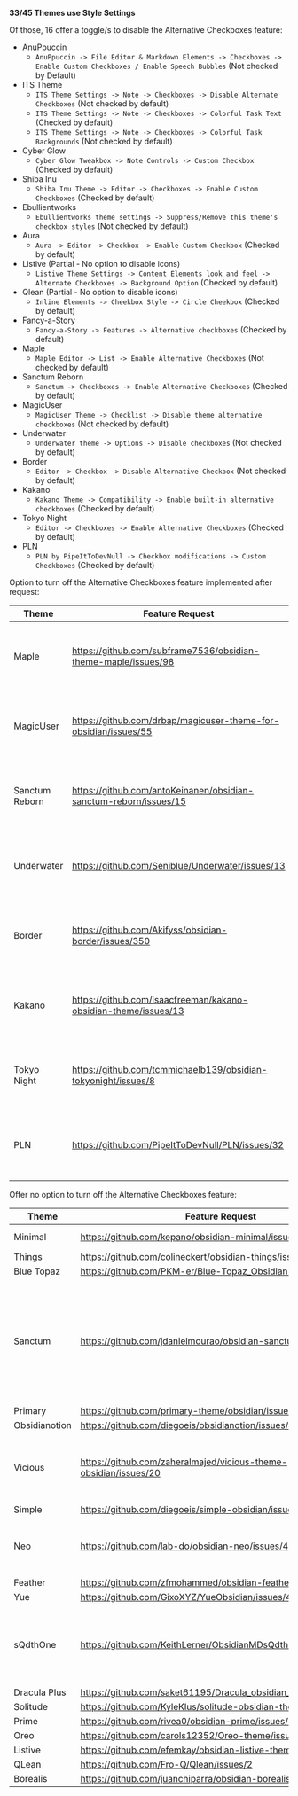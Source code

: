 **33/45 Themes use Style Settings**

Of those, 16 offer a toggle/s to disable the Alternative Checkboxes feature:
- AnuPpuccin
    - `AnuPpuccin -> File Editor & Markdown Elements -> Checkboxes -> Enable Custom Checkboxes / Enable Speech Bubbles` (Not checked by Default)
- ITS Theme
    - `ITS Theme Settings -> Note -> Checkboxes -> Disable Alternate Checkboxes` (Not checked by default)
    - `ITS Theme Settings -> Note -> Checkboxes -> Colorful Task Text` (Checked by default)
    - `ITS Theme Settings -> Note -> Checkboxes -> Colorful Task Backgrounds` (Not checked by default)
- Cyber Glow
    - `Cyber Glow Tweakbox -> Note Controls -> Custom Checkbox` (Checked by default)
- Shiba Inu
    - `Shiba Inu Theme -> Editor -> Checkboxes -> Enable Custom Checkboxes` (Checked by default)
- Ebullientworks
    - `Ebullientworks theme settings -> Suppress/Remove this theme's checkbox styles` (Not checked by default)
- Aura
    - `Aura -> Editor -> Checkbox -> Enable Custom Checkbox` (Checked by default)
- Listive (Partial - No option to disable icons)
    - `Listive Theme Settings -> Content Elements look and feel -> Alternate Checkboxes -> Background Option` (Checked by default)
- Qlean (Partial - No option to disable icons)
    - `Inline Elements -> Cheekbox Style -> Circle Cheekbox` (Checked by default)
- Fancy-a-Story
	- `Fancy-a-Story -> Features -> Alternative checkboxes` (Checked by default)
- Maple
	- `Maple Editor -> List -> Enable Alternative Checkboxes` (Not checked by default)
- Sanctum Reborn
	- `Sanctum -> Checkboxes -> Enable Alternative Checkboxes` (Checked by default)
- MagicUser
	- `MagicUser Theme -> Checklist -> Disable theme alternative checkboxes` (Not checked by default)
- Underwater
	- `Underwater theme -> Options -> Disable checkboxes` (Not checked by default)
- Border
	- `Editor -> Checkbox -> Disable Alternative Checkbox` (Not checked by default)
- Kakano
	- `Kakano Theme -> Compatibility -> Enable built-in alternative checkboxes` (Checked by default)
- Tokyo Night
	- `Editor -> Checkboxes -> Enable Alternative Checkboxes` (Checked by default)
- PLN
	- `PLN by PipeItToDevNull -> Checkbox modifications -> Custom Checkboxes` (Checked by default)

Option to turn off the Alternative Checkboxes feature implemented after request:

| Theme          | Feature Request                                                   | Status      | Notes                                   |
| -------------- | ----------------------------------------------------------------- | ----------- | --------------------------------------- |
| Maple          | https://github.com/subframe7536/obsidian-theme-maple/issues/98    | Implemented | Check above for Style Settings location |
| MagicUser      | https://github.com/drbap/magicuser-theme-for-obsidian/issues/55   | Implemented | Check above for Style Settings location |
| Sanctum Reborn | https://github.com/antoKeinanen/obsidian-sanctum-reborn/issues/15 | Implemented | Check above for Style Settings location |
| Underwater     | https://github.com/Seniblue/Underwater/issues/13                  | Implemented | Check above for Style Settings location |
| Border         | https://github.com/Akifyss/obsidian-border/issues/350             | Implemented | Check above for Style Settings location |
| Kakano         | https://github.com/isaacfreeman/kakano-obsidian-theme/issues/13   | Implemented | Check above for Style Settings location |
| Tokyo Night    | https://github.com/tcmmichaelb139/obsidian-tokyonight/issues/8    | Implemented | Check above for Style Settings location |
| PLN            | https://github.com/PipeItToDevNull/PLN/issues/32                  | Implemented | Check above for Style Settings location |


Offer no option to turn off the Alternative Checkboxes feature:

| Theme         | Feature Request                                                  | Status | Notes                                                                                                                                                                                |
| ------------- | ---------------------------------------------------------------- | ------ | ------------------------------------------------------------------------------------------------------------------------------------------------------------------------------------ |
| Minimal       | https://github.com/kepano/obsidian-minimal/issues/792            | Open   | Will look into it                                                                                                                                                                    |
| Things        | https://github.com/colineckert/obsidian-things/issues/169        | Open   |                                                                                                                                                                                      |
| Blue Topaz    | https://github.com/PKM-er/Blue-Topaz_Obsidian-css/issues/625     | Open   |                                                                                                                                                                                      |
| Sanctum       | https://github.com/jdanielmourao/obsidian-sanctum/issues/232     | Open   | The theme developer is inactive, so it is unlikely this will be implemented. We recommend using [Sanctum Reborn](https://github.com/antoKeinanen/obsidian-sanctum-reborn/issues/15). |
| Primary       | https://github.com/primary-theme/obsidian/issues/255             | Open   |                                                                                                                                                                                      |
| Obsidianotion | https://github.com/diegoeis/obsidianotion/issues/15              | Open   |                                                                                                                                                                                      |
| Vicious       | https://github.com/zaheralmajed/vicious-theme-obsidian/issues/20 | Open   | Requested a PR to implement the feature. [Submitted a PR](https://github.com/zaheralmajed/vicious-theme-obsidian/pull/21).                                                           |
| Simple        | https://github.com/diegoeis/simple-obsidian/issues/2             | Open   |                                                                                                                                                                                      |
| Neo           | https://github.com/lab-do/obsidian-neo/issues/4                  | Open   | Happy to implement once they have some time                                                                                                                                          |
| Feather       | https://github.com/zfmohammed/obsidian-feather/issues/2          | Open   |                                                                                                                                                                                      |
| Yue           | https://github.com/GixoXYZ/YueObsidian/issues/4                  | Open   |                                                                                                                                                                                      |
| sQdthOne      | https://github.com/KeithLerner/ObsidianMDsQdthOne/issues/22      | Open   | Busy ATM. Can implement before end of year. Possibly help with PR?                                                                                                                   |
| Dracula Plus  | https://github.com/saket61195/Dracula_obsidian_theme/issues/13   | Open   |                                                                                                                                                                                      |
| Solitude      | https://github.com/KyleKlus/solitude-obsidian-theme/issues/6     | Open   |                                                                                                                                                                                      |
| Prime         | https://github.com/rivea0/obsidian-prime/issues/7                | Open   |                                                                                                                                                                                      |
| Oreo          | https://github.com/carols12352/Oreo-theme/issues/1               | Open   |                                                                                                                                                                                      |
| Listive       | https://github.com/efemkay/obsidian-listive-theme/issues/8       | Open   |                                                                                                                                                                                      |
| QLean         | https://github.com/Fro-Q/Qlean/issues/2                          | Open   |                                                                                                                                                                                      |
| Borealis      | https://github.com/juanchiparra/obsidian-borealis/issues/2       | Open   |                                                                                                                                                                                      |
